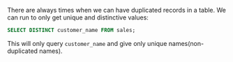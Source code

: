 
There are always times when we can have duplicated records in a table.
We can run to only get unique and distinctive values:

```sql
SELECT DISTINCT customer_name FROM sales;
```
This will only query `customer_name` and give only unique names(non-duplicated names).